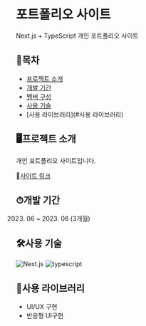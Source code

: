 # 포트폴리오 사이트
Next.js + TypeScript 개인 포트폴리오 사이트

## 📒목차
- [프로젝트 소개](#프로젝트-소개)
- [개발 기간](#개발-기간)
- [멤버 구성](#멤버-구성)
- [사용 기술](#사용-기술)
- [사용 라이브러리](#사용 라이브러리)

## 🖥프로젝트 소개
개인 포트폴리오 사이트입니다.

📎[사이트 링크](https://donggeon-nextjs-portfolio.vercel.app/)


## ⏱개발 기간
2023. 06 ~ 2023. 08 (3개월)

## 🛠사용 기술
![Next.js](https://img.shields.io/badge/next.js-%23323330.svg?style=for-the-badge&logo=next.js&logoColor=#000000)
![typescript](https://img.shields.io/badge/typescript-%23323330.svg?style=for-the-badge&logo=typescript&logoColor=#3178C6)

## 📕사용 라이브러리
- UI/UX 구현
- 반응형 UI구현





